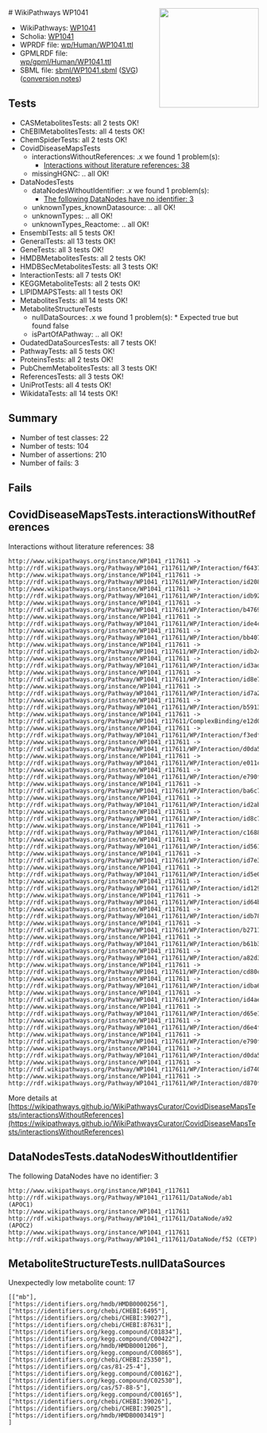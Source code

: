 <img style="float: right; width: 200px" src="../logo.png" />
# WikiPathways WP1041

* WikiPathways: [WP1041](https://identifiers.org/wikipathways:WP1041)
* Scholia: [WP1041](https://scholia.toolforge.org/wikipathways/WP1041)
* WPRDF file: [wp/Human/WP1041.ttl](../wp/Human/WP1041.ttl)
* GPMLRDF file: [wp/gpml/Human/WP1041.ttl](../wp/gpml/Human/WP1041.ttl)
* SBML file: [sbml/WP1041.sbml](../sbml/WP1041.sbml) ([SVG](../sbml/WP1041.svg)) ([conversion notes](../sbml/WP1041.txt))

## Tests
* CASMetabolitesTests: all 2 tests OK!
* ChEBIMetabolitesTests: all 4 tests OK!
* ChemSpiderTests: all 2 tests OK!
* CovidDiseaseMapsTests
    * interactionsWithoutReferences: .x we found 1 problem(s):
        * [Interactions without literature references: 38](#9701cd27)
    * missingHGNC: .. all OK!
* DataNodesTests
    * dataNodesWithoutIdentifier: .x we found 1 problem(s):
        * [The following DataNodes have no identifier: 3](#d2d32fa2)
    * unknownTypes_knownDatasource: .. all OK!
    * unknownTypes: .. all OK!
    * unknownTypes_Reactome: .. all OK!
* EnsemblTests: all 5 tests OK!
* GeneralTests: all 13 tests OK!
* GeneTests: all 3 tests OK!
* HMDBMetabolitesTests: all 2 tests OK!
* HMDBSecMetabolitesTests: all 3 tests OK!
* InteractionTests: all 7 tests OK!
* KEGGMetaboliteTests: all 2 tests OK!
* LIPIDMAPSTests: all 1 tests OK!
* MetabolitesTests: all 14 tests OK!
* MetaboliteStructureTests
    * nullDataSources: .x we found 1 problem(s):
            * Expected true but found false
    * isPartOfAPathway: .. all OK!
* OudatedDataSourcesTests: all 7 tests OK!
* PathwayTests: all 5 tests OK!
* ProteinsTests: all 2 tests OK!
* PubChemMetabolitesTests: all 3 tests OK!
* ReferencesTests: all 3 tests OK!
* UniProtTests: all 4 tests OK!
* WikidataTests: all 14 tests OK!


## Summary

* Number of test classes: 22
* Number of tests: 104
* Number of assertions: 210
* Number of fails: 3

## Fails

<a name="9701cd27" />

## CovidDiseaseMapsTests.interactionsWithoutReferences

Interactions without literature references: 38
```
http://www.wikipathways.org/instance/WP1041_r117611 -> http://rdf.wikipathways.org/Pathway/WP1041_r117611/WP/Interaction/f6437
http://www.wikipathways.org/instance/WP1041_r117611 -> http://rdf.wikipathways.org/Pathway/WP1041_r117611/WP/Interaction/id208b4fc4
http://www.wikipathways.org/instance/WP1041_r117611 -> http://rdf.wikipathways.org/Pathway/WP1041_r117611/WP/Interaction/idb92332b0
http://www.wikipathways.org/instance/WP1041_r117611 -> http://rdf.wikipathways.org/Pathway/WP1041_r117611/WP/Interaction/b4769
http://www.wikipathways.org/instance/WP1041_r117611 -> http://rdf.wikipathways.org/Pathway/WP1041_r117611/WP/Interaction/ide4c980d3
http://www.wikipathways.org/instance/WP1041_r117611 -> http://rdf.wikipathways.org/Pathway/WP1041_r117611/WP/Interaction/bb407
http://www.wikipathways.org/instance/WP1041_r117611 -> http://rdf.wikipathways.org/Pathway/WP1041_r117611/WP/Interaction/idb248dd5c
http://www.wikipathways.org/instance/WP1041_r117611 -> http://rdf.wikipathways.org/Pathway/WP1041_r117611/WP/Interaction/id3adcd55e
http://www.wikipathways.org/instance/WP1041_r117611 -> http://rdf.wikipathways.org/Pathway/WP1041_r117611/WP/Interaction/id8e74a503
http://www.wikipathways.org/instance/WP1041_r117611 -> http://rdf.wikipathways.org/Pathway/WP1041_r117611/WP/Interaction/id7a2680f1
http://www.wikipathways.org/instance/WP1041_r117611 -> http://rdf.wikipathways.org/Pathway/WP1041_r117611/WP/Interaction/b5913
http://www.wikipathways.org/instance/WP1041_r117611 -> http://rdf.wikipathways.org/Pathway/WP1041_r117611/ComplexBinding/e12d0
http://www.wikipathways.org/instance/WP1041_r117611 -> http://rdf.wikipathways.org/Pathway/WP1041_r117611/WP/Interaction/f3edf
http://www.wikipathways.org/instance/WP1041_r117611 -> http://rdf.wikipathways.org/Pathway/WP1041_r117611/WP/Interaction/d0da5_2
http://www.wikipathways.org/instance/WP1041_r117611 -> http://rdf.wikipathways.org/Pathway/WP1041_r117611/WP/Interaction/e011c
http://www.wikipathways.org/instance/WP1041_r117611 -> http://rdf.wikipathways.org/Pathway/WP1041_r117611/WP/Interaction/e790f_2
http://www.wikipathways.org/instance/WP1041_r117611 -> http://rdf.wikipathways.org/Pathway/WP1041_r117611/WP/Interaction/ba6c7
http://www.wikipathways.org/instance/WP1041_r117611 -> http://rdf.wikipathways.org/Pathway/WP1041_r117611/WP/Interaction/id2abec5f6
http://www.wikipathways.org/instance/WP1041_r117611 -> http://rdf.wikipathways.org/Pathway/WP1041_r117611/WP/Interaction/id8c78bd6b
http://www.wikipathways.org/instance/WP1041_r117611 -> http://rdf.wikipathways.org/Pathway/WP1041_r117611/WP/Interaction/c1688
http://www.wikipathways.org/instance/WP1041_r117611 -> http://rdf.wikipathways.org/Pathway/WP1041_r117611/WP/Interaction/id561097a3
http://www.wikipathways.org/instance/WP1041_r117611 -> http://rdf.wikipathways.org/Pathway/WP1041_r117611/WP/Interaction/id7e3de2b
http://www.wikipathways.org/instance/WP1041_r117611 -> http://rdf.wikipathways.org/Pathway/WP1041_r117611/WP/Interaction/id5e009fa2
http://www.wikipathways.org/instance/WP1041_r117611 -> http://rdf.wikipathways.org/Pathway/WP1041_r117611/WP/Interaction/id129bdce0
http://www.wikipathways.org/instance/WP1041_r117611 -> http://rdf.wikipathways.org/Pathway/WP1041_r117611/WP/Interaction/id64bad4e5
http://www.wikipathways.org/instance/WP1041_r117611 -> http://rdf.wikipathways.org/Pathway/WP1041_r117611/WP/Interaction/idb782318c
http://www.wikipathways.org/instance/WP1041_r117611 -> http://rdf.wikipathways.org/Pathway/WP1041_r117611/WP/Interaction/b2711
http://www.wikipathways.org/instance/WP1041_r117611 -> http://rdf.wikipathways.org/Pathway/WP1041_r117611/WP/Interaction/b61b3
http://www.wikipathways.org/instance/WP1041_r117611 -> http://rdf.wikipathways.org/Pathway/WP1041_r117611/WP/Interaction/a82d3
http://www.wikipathways.org/instance/WP1041_r117611 -> http://rdf.wikipathways.org/Pathway/WP1041_r117611/WP/Interaction/cd80c
http://www.wikipathways.org/instance/WP1041_r117611 -> http://rdf.wikipathways.org/Pathway/WP1041_r117611/WP/Interaction/idba67fe43
http://www.wikipathways.org/instance/WP1041_r117611 -> http://rdf.wikipathways.org/Pathway/WP1041_r117611/WP/Interaction/id4aefea78
http://www.wikipathways.org/instance/WP1041_r117611 -> http://rdf.wikipathways.org/Pathway/WP1041_r117611/WP/Interaction/d65e1
http://www.wikipathways.org/instance/WP1041_r117611 -> http://rdf.wikipathways.org/Pathway/WP1041_r117611/WP/Interaction/d6e4f
http://www.wikipathways.org/instance/WP1041_r117611 -> http://rdf.wikipathways.org/Pathway/WP1041_r117611/WP/Interaction/e790f_1
http://www.wikipathways.org/instance/WP1041_r117611 -> http://rdf.wikipathways.org/Pathway/WP1041_r117611/WP/Interaction/d0da5_1
http://www.wikipathways.org/instance/WP1041_r117611 -> http://rdf.wikipathways.org/Pathway/WP1041_r117611/WP/Interaction/id740045bc
http://www.wikipathways.org/instance/WP1041_r117611 -> http://rdf.wikipathways.org/Pathway/WP1041_r117611/WP/Interaction/d870f
```

More details at [https://wikipathways.github.io/WikiPathwaysCurator/CovidDiseaseMapsTests/interactionsWithoutReferences](https://wikipathways.github.io/WikiPathwaysCurator/CovidDiseaseMapsTests/interactionsWithoutReferences)

<a name="d2d32fa2" />

## DataNodesTests.dataNodesWithoutIdentifier

The following DataNodes have no identifier: 3
```
http://www.wikipathways.org/instance/WP1041_r117611 http://rdf.wikipathways.org/Pathway/WP1041_r117611/DataNode/ab1 (APOC1)
http://www.wikipathways.org/instance/WP1041_r117611 http://rdf.wikipathways.org/Pathway/WP1041_r117611/DataNode/a92 (APOC2)
http://www.wikipathways.org/instance/WP1041_r117611 http://rdf.wikipathways.org/Pathway/WP1041_r117611/DataNode/f52 (CETP)
```

<a name="91904190" />

## MetaboliteStructureTests.nullDataSources

Unexpectedly low metabolite count: 17
```
[["mb"],
["https://identifiers.org/hmdb/HMDB0000256"],
["https://identifiers.org/chebi/CHEBI:6495"],
["https://identifiers.org/chebi/CHEBI:39027"],
["https://identifiers.org/chebi/CHEBI:87631"],
["https://identifiers.org/kegg.compound/C01834"],
["https://identifiers.org/kegg.compound/C00422"],
["https://identifiers.org/hmdb/HMDB0001206"],
["https://identifiers.org/kegg.compound/C00865"],
["https://identifiers.org/chebi/CHEBI:25350"],
["https://identifiers.org/cas/81-25-4"],
["https://identifiers.org/kegg.compound/C00162"],
["https://identifiers.org/kegg.compound/C02530"],
["https://identifiers.org/cas/57-88-5"],
["https://identifiers.org/kegg.compound/C00165"],
["https://identifiers.org/chebi/CHEBI:39026"],
["https://identifiers.org/chebi/CHEBI:39025"],
["https://identifiers.org/hmdb/HMDB0003419"]
]
```

